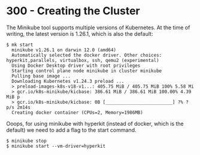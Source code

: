 # 300 - Creating the Cluster

The Minikube tool supports multiple versions of Kubernetes. At the time of writing, the latest version is 1.26.1, which is also the default:

```
$ mk start
  minikube v1.26.1 on darwin 12.0 (amd64)
  Automatically selected the docker driver. Other choices: hyperkit,parallels, virtualbox, ssh, qemu2 (experimental)
  Using Docker Desktop driver with root privileges
  Starting control plane node minikube in cluster minikube
  Pulling base image ...
  Downloading Kubernetes v1.24.3 preload ...
  > preload-images-k8s-v18-v1...: 405.75 MiB / 405.75 MiB 100% 5.58 Mi
  > gcr.io/k8s-minikube/kicbase: 386.61 MiB / 386.61 MiB 100.00% 4.39 MiB p
  > gcr.io/k8s-minikube/kicbase: 0B [_________________________] ?% ? p/s 2m14s
  Creating docker container (CPUs=2, Memory=1986MB) 

```

Ooops, for using minikube with hyperkit (instead of docker, which is the default) we need to add a flag to the start command.

```
$ minikube stop
$ minikube start --vm-driver=hyperkit




```
